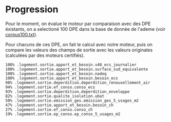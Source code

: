 # Progression

Pour le moment, on évalue le moteur par comparaison avec des DPE éxistants, on a selectioné 100 DPE dans la base de donnée de l'ademe (voir [corpus100.txt](./corpus100.txt)).

Pour chacuns de ces DPE, on fait le calcul avec notre moteur, puis on compare les valeurs des champs de sortie avec les valeurs originales (calculées par des moteurs certifiés).

```
100% .logement.sortie.apport_et_besoin.v40_ecs_journalier
100% .logement.sortie.apport_et_besoin.surface_sud_equivalente
100% .logement.sortie.apport_et_besoin.nadeq
100% .logement.sortie.apport_et_besoin.besoin_ecs
98% .logement.sortie.deperdition.deperdition_renouvellement_air
94% .logement.sortie.ef_conso.conso_ecs
93% .logement.sortie.deperdition.deperdition_enveloppe
82% .logement.sortie.qualite_isolation.ubat
50% .logement.sortie.emission_ges.emission_ges_5_usages_m2
47% .logement.sortie.apport_et_besoin.besoin_ch
27% .logement.sortie.ef_conso.conso_ch
19% .logement.sortie.ep_conso.ep_conso_5_usages_m2
```
